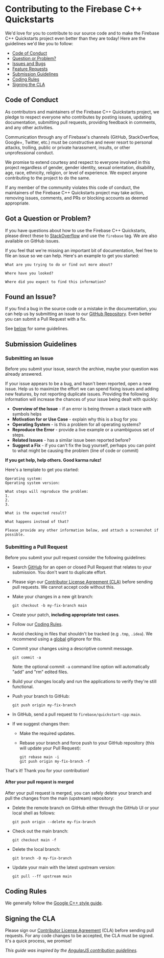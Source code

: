 # Contributing to the Firebase C++ Quickstarts

We'd love for you to contribute to our source code and to make the Firebase C++
Quickstarts project even better than they are today! Here are the guidelines
we'd like you to follow:

 - [Code of Conduct](#coc)
 - [Question or Problem?](#question)
 - [Issues and Bugs](#issue)
 - [Feature Requests](#feature)
 - [Submission Guidelines](#submit)
 - [Coding Rules](#rules)
 - [Signing the CLA](#cla)

## <a name="coc"></a> Code of Conduct

As contributors and maintainers of the Firebase C++ Quickstarts project, we
pledge to respect everyone who contributes by posting issues, updating
documentation, submitting pull requests, providing feedback in comments, and
any other activities.

Communication through any of Firebase's channels (GitHub, StackOverflow,
Google+, Twitter, etc.) must be constructive and never resort to personal
attacks, trolling, public or private harassment, insults, or other
unprofessional conduct.

We promise to extend courtesy and respect to everyone involved in this project
regardless of gender, gender identity, sexual orientation, disability, age,
race, ethnicity, religion, or level of experience. We expect anyone
contributing to the project to do the same.

If any member of the community violates this code of conduct, the maintainers
of the Firebase C++ Quickstarts project may take action, removing issues,
comments, and PRs or blocking accounts as deemed appropriate.

## <a name="question"></a> Got a Question or Problem?

If you have questions about how to use the Firebase C++ Quickstarts, please
direct these to [StackOverflow][stackoverflow] and use the `firebase` tag. We
are also available on GitHub issues.

If you feel that we're missing an important bit of documentation, feel free to
file an issue so we can help. Here's an example to get you started:

```
What are you trying to do or find out more about?

Where have you looked?

Where did you expect to find this information?
```

## <a name="issue"></a> Found an Issue?
If you find a bug in the source code or a mistake in the documentation, you can
help us by submitting an issue to our [GitHub Repository][github]. Even better
you can submit a Pull Request with a fix.

See [below](#submit) for some guidelines.

## <a name="submit"></a> Submission Guidelines

### Submitting an Issue
Before you submit your issue, search the archive, maybe your question was
already answered.

If your issue appears to be a bug, and hasn't been reported, open a new issue.
Help us to maximize the effort we can spend fixing issues and adding new
features, by not reporting duplicate issues.  Providing the following
information will increase the chances of your issue being dealt with quickly:

* **Overview of the Issue** - if an error is being thrown a stack trace with
  symbols helps
* **Motivation for or Use Case** - explain why this is a bug for you
* **Operating System** - is this a problem for all operating systems?
* **Reproduce the Error** - provide a live example or a unambiguous set of
  steps.
* **Related Issues** - has a similar issue been reported before?
* **Suggest a Fix** - if you can't fix the bug yourself, perhaps you can point
  to what might be causing the problem (line of code or commit)

**If you get help, help others. Good karma rulez!**

Here's a template to get you started:

```
Operating system:
Operating system version:

What steps will reproduce the problem:
1.
2.
3.

What is the expected result?

What happens instead of that?

Please provide any other information below, and attach a screenshot if possible.
```

### Submitting a Pull Request
Before you submit your pull request consider the following guidelines:

* Search [GitHub](https://github.com/firebase/quickstart-cpp/pulls) for an open
  or closed Pull Request that relates to your submission. You don't want to
  duplicate effort.
* Please sign our [Contributor License Agreement (CLA)](#cla) before sending
  pull requests. We cannot accept code without this.
* Make your changes in a new git branch:

     ```shell
     git checkout -b my-fix-branch main
     ```

* Create your patch, **including appropriate test cases**.
* Follow our [Coding Rules](#rules).
* Avoid checking in files that shouldn't be tracked (e.g `.tmp`, `.idea`).
  We recommend using a [global](#global-gitignore) gitignore for this.
* Commit your changes using a descriptive commit message.

     ```shell
     git commit -a
     ```
  Note: the optional commit `-a` command line option will automatically "add"
  and "rm" edited files.

* Build your changes locally and run the applications to verify they're still
  functional.

* Push your branch to GitHub:

    ```shell
    git push origin my-fix-branch
    ```

* In GitHub, send a pull request to `firebase/quickstart-cpp:main`.
* If we suggest changes then:
  * Make the required updates.
  * Rebase your branch and force push to your GitHub repository (this will
    update your Pull Request):

    ```shell
    git rebase main -i
    git push origin my-fix-branch -f
    ```

That's it! Thank you for your contribution!

#### After your pull request is merged

After your pull request is merged, you can safely delete your branch and pull
the changes from the main (upstream) repository:

* Delete the remote branch on GitHub either through the GitHub UI or your local
  shell as follows:

    ```shell
    git push origin --delete my-fix-branch
    ```

* Check out the main branch:

    ```shell
    git checkout main -f
    ```

* Delete the local branch:

    ```shell
    git branch -D my-fix-branch
    ```

* Update your main with the latest upstream version:

    ```shell
    git pull --ff upstream main
    ```

## <a name="rules"></a> Coding Rules

We generally follow the [Google C++ style guide][cpp-style-guide].

## <a name="cla"></a> Signing the CLA

Please sign our [Contributor License Agreement][google-cla] (CLA) before sending
pull requests. For any code changes to be accepted, the CLA must be signed.
It's a quick process, we promise!

*This guide was inspired by the [AngularJS contribution guidelines](https://github.com/angular/angular.js/blob/main/CONTRIBUTING.md).*

[github]: https://github.com/firebase/quickstart-cpp
[google-cla]: https://cla.developers.google.com
[cpp-style-guide]: https://google.github.io/styleguide/cppguide.html
[stackoverflow]: http://stackoverflow.com/questions/tagged/firebase
[global-gitignore]: https://help.github.com/articles/ignoring-files/#create-a-global-gitignore
